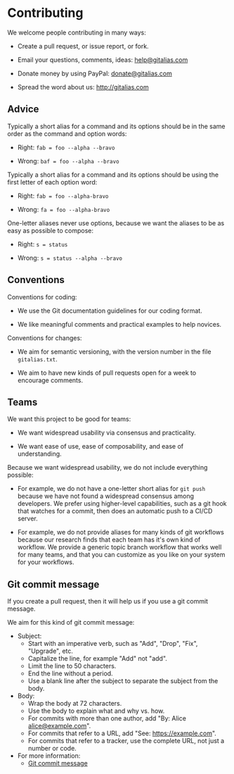 # Contributing

We welcome people contributing in many ways:

  * Create a pull request, or issue report, or fork.

  * Email your questions, comments, ideas: help@gitalias.com

  * Donate money by using PayPal: donate@gitalias.com

  * Spread the word about us: http://gitalias.com


## Advice

Typically a short alias for a command and its options
should be in the same order as the command and option words:

  * Right: `fab = foo --alpha --bravo`

  * Wrong: `baf = foo --alpha --bravo`

Typically a short alias for a command and its options
should be using the first letter of each option word:

  * Right: `fab = foo --alpha-bravo`

  * Wrong: `fa = foo --alpha-bravo`

One-letter aliases never use options, because we want
the aliases to be as easy as possible to compose:

  * Right: `s = status`

  * Wrong: `s = status --alpha --bravo`


## Conventions

Conventions for coding:

  * We use the Git documentation guidelines for our coding format.

  * We like meaningful comments and practical examples to help novices.

Conventions for changes:

  * We aim for semantic versioning, with the version number in the file `gitalias.txt`.

  * We aim to have new kinds of pull requests open for a week to encourage comments.


## Teams

We want this project to be good for teams:

  * We want widespread usability via consensus and practicality.

  * We want ease of use, ease of composability, and ease of understanding.

Because we want widespread usability, we do not include everything possible:

  * For example, we do not have a one-letter short alias for `git push`
    because we have not found a widespread consensus among developers.
    We prefer using higher-level capabilities, such as a git hook that
    watches for a commit, then does an automatic push to a CI/CD server.
        
  * For example, we do not provide aliases for many kinds of git workflows
    because our research finds that each team has it's own kind of workflow.
    We provide a generic topic branch workflow that works well for many teams,
    and that you can customize as you like on your system for your workflows.


## Git commit message

If you create a pull request, then it will help us if you use a git commit message.

We aim for this kind of git commit message:

  * Subject:
    * Start with an imperative verb, such as "Add", "Drop", "Fix", "Upgrade", etc.
    * Capitalize the line, for example "Add" not "add".
    * Limit the line to 50 characters.
    * End the line without a period.
    * Use a blank line after the subject to separate the subject from the body.
  * Body:
    * Wrap the body at 72 characters.
    * Use the body to explain what and why vs. how.
    * For commits with more than one author, add "By: Alice <alice@example.com>".
    * For commits that refer to a URL, add "See: https://example.com".
    * For commits that refer to a tracker, use the complete URL, not just a number or code.
  * For more information:
    * [Git commit message](https://github.com/joelparkerhenderson/git-commit-message/)
